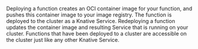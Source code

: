 <!-- Snippet used in the following topics:
- /docs/getting-started/build-run-deploy-func.md
-->
Deploying a function creates an OCI container image for your function, and pushes this container image to your image registry. The function is deployed to the cluster as a Knative Service. Redeploying a function updates the container image and resulting Service that is running on your cluster. Functions that have been deployed to a cluster are accessible on the cluster just like any other Knative Service.
